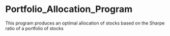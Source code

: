 # Portfolio_Allocation_Program
This program produces an optimal allocation of stocks based on the Sharpe ratio of a portfolio of stocks
